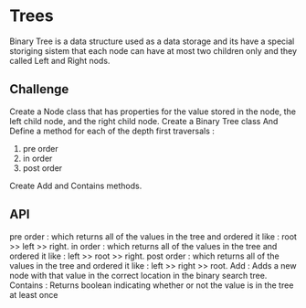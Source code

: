 # Trees
Binary Tree is a data structure used as a data storage and its have a special storiging sistem that each node can have at most two children
only and they called Left and Right nods.

## Challenge

Create a Node class that has properties for the value stored in the node, the left child node, and the right child node.
Create a Binary Tree class And Define a method for each of the depth first traversals :

   1. pre order
   2. in order
   3. post order 

Create Add and Contains methods.


## API
pre order : which returns all of the values in the tree and ordered it like : root >> left >> right.
in order : which returns all of the values in the tree and ordered it like : left >> root >> right.
post order : which returns all of the values in the tree and ordered it like : left >> right >> root.
Add : Adds a new node with that value in the correct location in the binary search tree.
Contains : Returns boolean indicating whether or not the value is in the tree at least once

